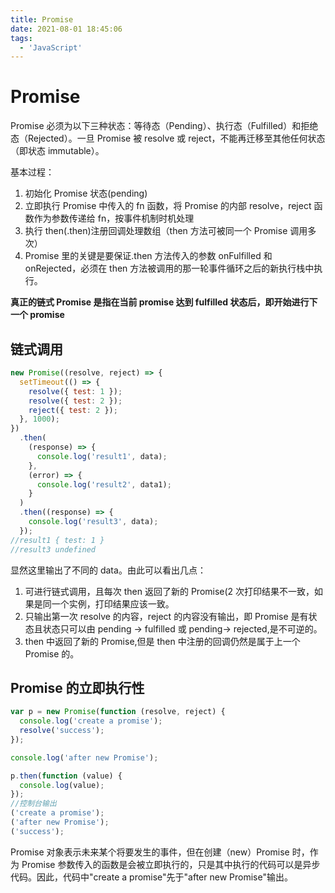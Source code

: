 ```yaml
---
title: Promise
date: 2021-08-01 18:45:06
tags:
  - 'JavaScript'
---
```


# Promise

Promise 必须为以下三种状态：等待态（Pending）、执行态（Fulfilled）和拒绝态（Rejected）。一旦 Promise 被 resolve 或 reject，不能再迁移至其他任何状态（即状态 immutable）。

   <!--more-->

基本过程：

1. 初始化 Promise 状态(pending)
2. 立即执行 Promise 中传入的 fn 函数，将 Promise 的内部 resolve，reject 函数作为参数传递给 fn，按事件机制时机处理
3. 执行 then(.then)注册回调处理数组（then 方法可被同一个 Promise 调用多次）
4. Promise 里的关键是要保证.then 方法传入的参数 onFulfilled 和 onRejected，必须在 then 方法被调用的那一轮事件循环之后的新执行栈中执行。

**真正的链式 Promise 是指在当前 promise 达到 fulfilled 状态后，即开始进行下一个 promise**

## 链式调用

```javascript
new Promise((resolve, reject) => {
  setTimeout(() => {
    resolve({ test: 1 });
    resolve({ test: 2 });
    reject({ test: 2 });
  }, 1000);
})
  .then(
    (response) => {
      console.log('result1', data);
    },
    (error) => {
      console.log('result2', data1);
    }
  )
  .then((response) => {
    console.log('result3', data);
  });
//result1 { test: 1 }
//result3 undefined
```

显然这里输出了不同的 data。由此可以看出几点：

1. 可进行链式调用，且每次 then 返回了新的 Promise(2 次打印结果不一致，如果是同一个实例，打印结果应该一致。
2. 只输出第一次 resolve 的内容，reject 的内容没有输出，即 Promise 是有状态且状态只可以由 pending -> fulfilled 或 pending-> rejected,是不可逆的。
3. then 中返回了新的 Promise,但是 then 中注册的回调仍然是属于上一个 Promise 的。

## Promise 的立即执行性

```javascript
var p = new Promise(function (resolve, reject) {
  console.log('create a promise');
  resolve('success');
});

console.log('after new Promise');

p.then(function (value) {
  console.log(value);
});
//控制台输出
('create a promise');
('after new Promise');
('success');
```

Promise 对象表示未来某个将要发生的事件，但在创建（new）Promise 时，作为 Promise 参数传入的函数是会被立即执行的，只是其中执行的代码可以是异步代码。因此，代码中"create a promise"先于"after new Promise"输出。
